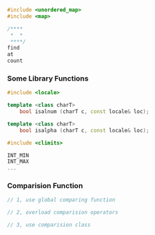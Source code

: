 ```c++
#include <unordered_map>
#include <map>

/****
 *  *
 ****/
find
at
count
```

### Some Library Functions

```c++
#include <locale>

template <class charT> 
    bool isalnum (charT c, const locale& loc);

template <class charT> 
    bool isalpha (charT c, const locale& loc);

#include <climits>

INT_MIN
INT_MAX
...
```

### Comparision Function
```c++
// 1, use global comparing function

// 2, overload comparision operators

// 3, use comparision class


```